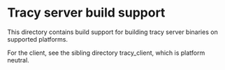 # Tracy server build support

This directory contains build support for building tracy server binaries
on supported platforms.

For the client, see the sibling directory tracy_client, which is platform
neutral.
